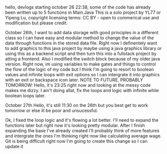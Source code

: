 hello, devlogs starting october 26 22:38, some of the code has already been written up to 5 functions in Main.Java
This is a solo project by YL77 or Yipeng Lu, copyright licensing terms: CC BY - open to commerical use and modification but please credit.

October 26th,
I want to add data storage with good principles in a different class so I can have easy and modular method to change the value of the data through functions in the stored data file.
Right now I definentely want to add graphics to this java project by maybe using a java graphics library or using this as a backend script and then turn this into a fullstack project by atting a frontend.
Also I modified the switch block because of my older java version.
Right now, im using variables to make gates and things to control the flow of the logic of my code but I think I'm going to resort to boolean values and infinite loops with exit options so I can intergrate it into graphics with an exit or backspace icon later.
NOTE TO FUTURE, PROBABLY TOMORROW: Hello, it's 23:25 right now and looking at the messy code makes me dizzy. I ain't doing allat, fix the loops and logic with infinite while boolean loops later.

October 27th
Hello, it's still 11:30 on the 26th but you best get to work tomorrow or else ill be poor and unsucessful.

Ok, I fixed the loop logic and it's flowing a lot better. I'll need to expand the functions later but right now it's looking pretty modular. After I finish expanding the base I've already created I'll probably think of more features and intergrate the ones I'm thinking right now like calculating average wage.
Git is being difficult right now I'm going to create this change so I can update it

